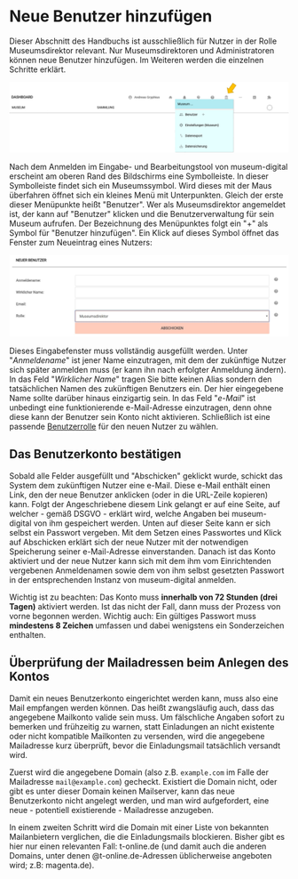 Neue Benutzer hinzufügen
========================

Dieser Abschnitt des Handbuchs ist ausschließlich für Nutzer in der Rolle Museumsdirektor relevant. Nur Museumsdirektoren und Administratoren können neue Benutzer hinzufügen. Im Weiteren werden die einzelnen Schritte erklärt.

![](../../assets/musdb/navigation/museumssymbol.png)

Nach dem Anmelden im Eingabe- und Bearbeitungstool von museum-digital erscheint am oberen Rand des Bildschirms eine Symbolleiste. In dieser Symbolleiste findet sich ein Museumssymbol. Wird dieses mit der Maus überfahren öffnet sich ein kleines Menü mit Unterpunkten. Gleich der erste dieser Menüpunkte heißt "Benutzer". Wer als Museumsdirektor angemeldet ist, der kann auf "Benutzer" klicken und die Benutzerverwaltung für sein Museum aufrufen. Der Bezeichnung des Menüpunktes folgt ein "+" als Symbol für "Benutzer hinzufügen". Ein Klick auf dieses Symbol öffnet das Fenster zum Neueintrag eines Nutzers:

![](../../assets/musdb/neuer_nutzer.JPG)

Dieses Eingabefenster muss vollständig ausgefüllt werden. Unter "*Anmeldename*" ist jener Name einzutragen, mit dem der zukünftige Nutzer sich später anmelden muss (er kann ihn nach erfolgter Anmeldung ändern). In das Feld "*Wirklicher Name*" tragen Sie bitte keinen Alias sondern den tatsächlichen Namen des zukünftigen Benutzers ein. Der hier eingegebene Name sollte darüber hinaus einzigartig sein. In das Feld "*e-Mail*" ist unbedingt eine funktionierende e-Mail-Adresse einzutragen, denn ohne diese kann der Benutzer sein Konto nicht aktivieren. Schließlich ist eine passende [Benutzerrolle](../../musdb/Benutzerkonto/Berechtigungen.md) für den neuen Nutzer zu wählen.

## Das Benutzerkonto bestätigen

Sobald alle Felder ausgefüllt und "Abschicken" geklickt wurde, schickt das System dem zukünftigen Nutzer eine e-Mail. Diese e-Mail enthält einen Link, den der neue Benutzer anklicken (oder in die URL-Zeile kopieren) kann. Folgt der Angeschriebene diesem Link gelangt er auf eine Seite, auf welcher - gemäß DSGVO - erklärt wird, welche Angaben bei museum-digital von ihm gespeichert werden. Unten auf dieser Seite kann er sich selbst ein Passwort vergeben. Mit dem Setzen eines Passwortes und Klick auf Abschicken erklärt sich der neue Nutzer mit der notwendigen Speicherung seiner e-Mail-Adresse einverstanden. Danach ist das Konto aktiviert und der neue Nutzer kann sich mit dem ihm vom Einrichtenden vergebenen Anmeldenamen sowie dem von ihm selbst gesetzten Passwort in der entsprechenden Instanz von museum-digital anmelden.

Wichtig ist zu beachten: Das Konto muss **innerhalb von 72 Stunden (drei Tagen)** aktiviert werden. Ist das nicht der Fall, dann muss der Prozess von vorne begonnen werden. Wichtig auch: Ein gültiges Passwort muss **mindestens 8 Zeichen** umfassen und dabei wenigstens ein Sonderzeichen enthalten.

## Überprüfung der Mailadressen beim Anlegen des Kontos

Damit ein neues Benutzerkonto eingerichtet werden kann, muss also eine Mail empfangen werden können. Das heißt zwangsläufig auch, dass das angegebene Mailkonto valide sein muss. Um fälschliche Angaben sofort zu bemerken und frühzeitig zu warnen, statt Einladungen an nicht existente oder nicht kompatible Mailkonten zu versenden, wird die angegebene Mailadresse kurz überprüft, bevor die Einladungsmail tatsächlich versandt wird.

Zuerst wird die angegebene Domain (also z.B. `example.com` im Falle der Mailadresse `mail@example.com`) gecheckt. Existiert die Domain nicht, oder gibt es unter dieser Domain keinen Mailserver, kann das neue Benutzerkonto nicht angelegt werden, und man wird aufgefordert, eine neue - potentiell existierende - Mailadresse anzugeben.

In einem zweiten Schritt wird die Domain mit einer Liste von bekannten Mailanbietern verglichen, die die Einladungsmails blockieren. Bisher gibt es hier nur einen relevanten Fall: t-online.de (und damit auch die anderen Domains, unter denen @t-online.de-Adressen üblicherweise angeboten wird; z.B: magenta.de).
